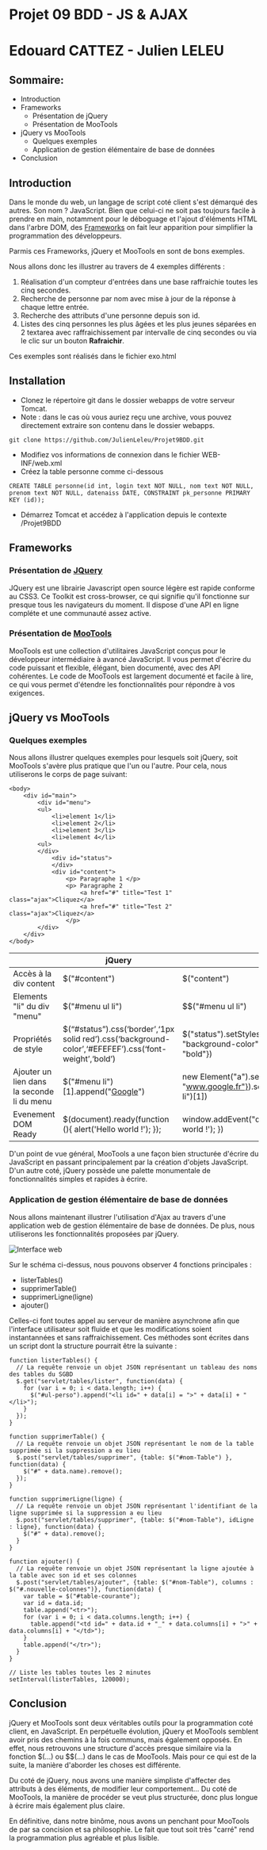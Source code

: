 # Projet 09 BDD - JS & AJAX
# Edouard CATTEZ - Julien LELEU

## Sommaire:
- Introduction
- Frameworks
  - Présentation de jQuery
  - Présentation de MooTools
- jQuery vs MooTools
    - Quelques exemples
    - Application de gestion élémentaire de base de données
- Conclusion

## Introduction

Dans le monde du web, un langage de script coté client s'est démarqué des autres. Son nom ? JavaScript.
Bien que celui-ci ne soit pas toujours facile à prendre en main, notamment pour le déboguage et l'ajout d'éléments HTML dans l'arbre DOM,
des [Frameworks](https://fr.wikipedia.org/wiki/Framework) on fait leur apparition pour simplifier la programmation des développeurs.

Parmis ces Frameworks, jQuery et MooTools en sont de bons exemples.

Nous allons donc les illustrer au travers de 4 exemples différents :

1. Réalisation d'un compteur d'entrées dans une base raffraichie toutes les cinq secondes.
2. Recherche de personne par nom avec mise à jour de la réponse à chaque lettre entrée.
3. Recherche des attributs d'une personne depuis son id.
4. Listes des cinq personnes les plus âgées et les plus jeunes séparées en 2 textarea avec raffraichissement par intervalle de cinq secondes ou via le clic sur un bouton **Rafraichir**.

Ces exemples sont réalisés dans le fichier exo.html

## Installation

- Clonez le répertoire git dans le dossier webapps de votre serveur Tomcat.
- Note : dans le cas où vous auriez reçu une archive, vous pouvez directement extraire son contenu dans le dossier webapps.

```
git clone https://github.com/JulienLeleu/Projet9BDD.git
```

- Modifiez vos informations de connexion dans le fichier WEB-INF/web.xml
- Créez la table personne comme ci-dessous

```
CREATE TABLE personne(id int, login text NOT NULL, nom text NOT NULL, prenom text NOT NULL, datenaiss DATE, CONSTRAINT pk_personne PRIMARY KEY (id));
```

- Démarrez Tomcat et accédez à l'application depuis le contexte /Projet9BDD

## Frameworks

### Présentation de [JQuery](https://jquery.com/)

JQuery est une librairie Javascript open source légère est rapide conforme au CSS3.
Ce Toolkit est cross-browser, ce qui signifie qu'il fonctionne sur presque tous les navigateurs du moment.
Il dispose d'une API en ligne compléte et une communauté assez active.

### Présentation de [MooTools](http://mootools.net/)

MooTools est une collection d'utilitaires JavaScript conçus pour le développeur intermédiaire à avancé JavaScript.
Il vous permet d'écrire du code puissant et flexible, élégant, bien documenté, avec des API cohérentes.
Le code de MooTools est largement documenté et facile à lire, ce qui vous permet d'étendre les fonctionnalités pour répondre à vos exigences.

## jQuery vs MooTools

### Quelques exemples

Nous allons illustrer quelques exemples pour lesquels soit jQuery, soit MooTools s'avère plus pratique que l'un ou l'autre. Pour cela, nous utiliserons le corps de page suivant:

```
<body> 
    <div id="main"> 
		<div id="menu"> 
		<ul> 
			<li>element 1</li> 
			<li>element 2</li> 
			<li>element 3</li> 
			<li>element 4</li> 
		<ul> 
		</div> 
			<div id="status">
			</div> 
			<div id="content"> 
				<p> Paragraphe 1 </p> 
				<p> Paragraphe 2 
					<a href="#" title="Test 1" class="ajax">Cliquez</a> 
					<a href="#" title="Test 2" class="ajax">Cliquez</a> 
				</p> 
		</div>
	</div> 
</body>
```

|| jQuery | Mootools |
|--------|--------|---------|
| Accès à la div content | $("#content") | $("content") |
| Elements "li" du div "menu" | $("#menu ul li") | $$("#menu ul li") |
| Propriétés de style | $(“#status”).css(‘border’,‘1px solid  red’).css(‘background-color’,‘#EFEFEF’).css(‘font-weight’,‘bold’) |  $("status").setStyles({ "border": "1px solid red", "background-color": "#EFEFEF",  "font-weight": "bold"}) |
| Ajouter un lien dans la seconde li du menu | $("#menu li")[1].append("<a href="www.google.fr">Google</a>") |  new Element("a").set({"href" = "www.google.fr"}).setText("Google").inject($$("#menu li")[1]) |
Evenement DOM Ready | $(document).ready(function (){ alert('Hello world !'); }); | window.addEvent("domready", function(){ alert('Hello world !'); }) |

D'un point de vue général, MooTools a une façon bien structurée d'écrire du JavaScript en passant principalement par la création d'objets JavaScript. D'un autre coté, jQuery possède une palette monumentale de fonctionnalités simples et rapides à écrire.

### Application de gestion élémentaire de base de données

Nous allons maintenant illustrer l'utilisation d'Ajax au travers d'une application web de gestion élémentaire de base de données. De plus, nous utiliserons les fonctionnalités proposées par jQuery.

![Interface web](https://cloud.githubusercontent.com/assets/10498113/11848961/b27fe23a-a425-11e5-812e-1135f928d783.jpg)

Sur le schéma ci-dessus, nous pouvons observer 4 fonctions principales :
- listerTables()
- supprimerTable()
- supprimerLigne(ligne)
- ajouter()

Celles-ci font toutes appel au serveur de manière asynchrone afin que l'interface utilisateur soit fluide et que les modifications soient instantannées et sans raffraichissement. Ces méthodes sont écrites dans un script dont la structure pourrait être la suivante :

```
function listerTables() {
  // La requête renvoie un objet JSON représentant un tableau des noms des tables du SGBD
  $.get("servlet/tables/lister", function(data) {
    for (var i = 0; i < data.length; i++) {
      $("#ul-perso").append("<li id=" + data[i] = ">" + data[i] + "</li>");
    }
  });
}

function supprimerTable() {
  // La requête renvoie un objet JSON représentant le nom de la table supprimée si la suppression a eu lieu
  $.post("servlet/tables/supprimer", {table: $("#nom-Table") }, function(data) {
    $("#" + data.name).remove();
  });
}

function supprimerLigne(ligne) {
  // La requête renvoie un objet JSON représentant l'identifiant de la ligne supprimée si la suppression a eu lieu
  $.post("servlet/tables/supprimer", {table: $("#nom-Table"), idLigne : ligne}, function(data) {
    $("#" + data).remove();
  }
}

function ajouter() {
  // La requête renvoie un objet JSON représentant la ligne ajoutée à la table avec son id et ses colonnes
  $.post("servlet/tables/ajouter", {table: $("#nom-Table"), columns : $("#.nouvelle-colonnes")}, function(data) {
    var table = $("#table-courante");
    var id = data.id;
    table.append("<tr>");
    for (var i = 0; i < data.columns.length; i++) {
      table.append("<td id=" + data.id + "_" + data.columns[i] + ">" + data.columns[i] + "</td>");
    }
    table.append("</tr>");
  }
}

// Liste les tables toutes les 2 minutes
setInterval(listerTables, 120000);
```

## Conclusion

jQuery et MooTools sont deux véritables outils pour la programmation coté client, en JavaScript. En perpétuelle évolution, jQuery et MooTools semblent avoir pris des chemins à la fois communs, mais également opposés. En effet, nous retrouvons une structure d'accès presque similaire via la fonction $(...) ou $$(...) dans le cas de MooTools. Mais pour ce qui est de la suite, la manière d'aborder les choses est différente.

Du coté de jQuery, nous avons une manière simpliste d'affecter des attributs à des éléments, de modifier leur comportement... Du coté de MooTools, la manière de procéder se veut plus structurée, donc plus longue à écrire mais également plus claire.

En définitive, dans notre binôme, nous avons un penchant pour MooTools de par sa concision et sa philosophie. Le fait que tout soit très "carré" rend la programmation plus agréable et plus lisible.
